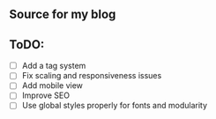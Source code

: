 ## Source for my blog

## ToDO:
- [ ] Add a tag system
- [ ] Fix scaling and responsiveness issues
- [ ] Add mobile view
- [ ] Improve SEO
- [ ] Use global styles properly for fonts and modularity
